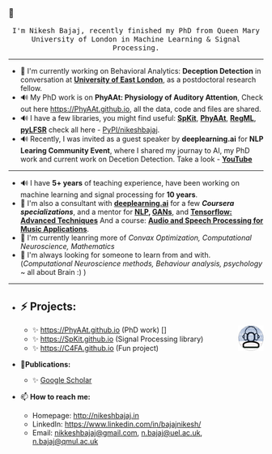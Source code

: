 ### 👋

<p align="center">
  <samp>I'm Nikesh Bajaj, recently finished my PhD from Queen Mary University of London in Machine Learning & Signal Processing.</samp>
</p>

__________

<!--
**Nikeshbajaj/nikeshbajaj** is a ✨ _special_ ✨ repository because its `README.md` (this file) appears on your GitHub profile.
-->

- 🔭 I'm currently working on Behavioral Analytics: **Deception Detection** in conversation at [**University of East London**](https://www.uel.ac.uk/staff/b/nikesh-bajaj), as a postdoctoral research fellow.
- 🔊 My PhD work is on **PhyAAt: Physiology of Auditory Attention**, Check out here https://PhyAAt.github.io, all the data, code and files are shared.
- 🔊 I have a few libraries, you might find useful: [**SpKit**](https://SpKit.github.io), [**PhyAAt**](https://PhyAAt.github.io), [**RegML**](https://pypi.org/project/regml/), [**pyLFSR**](https://pypi.org/project/pylfsr/) check all here - [PyPI/nikeshbajaj](https://pypi.org/user/nikeshbajaj/).
- 🔊 Recently, I was invited as a guest speaker by **deeplearning.ai** for **NLP Learing Community Event**, where I shared my journay to AI, my PhD work and current work on Decetion Detection. Take a look - [**YouTube**](https://www.youtube.com/watch?v=vMnBE9FF9vg)
-------
- 🔊 I have **5+ years** of teaching experience, have been working on machine learning and signal processing for **10 years**.
- 👯 I'm also a consultant with [**deeplearning.ai**](https://www.deeplearning.ai/) for a few ***Coursera specializations***, and a mentor for **[NLP](https://www.coursera.org/specializations/natural-language-processing), [GANs](https://www.coursera.org/specializations/generative-adversarial-networks-gans)**, and **[Tensorflow: Advanced Techniques](https://www.coursera.org/specializations/tensorflow-advanced-techniques)** And a course:  [**Audio and Speech Processing for Music Applications**](https://www.coursera.org/learn/audio-signal-processing).
- 🌱 I'm currently leanring more of *Convax Optimization, Computational Neuroscience, Mathematics* 
- 🤔 I'm always looking for someone to learn from and with. (*Computational Neuroscience methods, Behaviour analysis, psychology* ~ all about Brain :) )      
<!--
- 👯 I’m looking to collaborate on ..
- 💬 Ask me about ...https://github.com/PhyAAt/PhyAAt.github.io/blob/master/assets/logos/phyaat_logo%20-%20Copy.png
-->
-------
- ⚡ **Projects:**
  ---
  - ✨ https://PhyAAt.github.io (PhD work) [<img style="float: right;" src="https://github.com/PhyAAt/PhyAAt.github.io/blob/master/assets/logos/phyaat_logo%20-%20Copy.png" width="50"/>]
  - ✨ https://SpKit.github.io  (Signal Processing library)
  - ✨ https://C4FA.github.io (Fun project)
  
- 🌱**Publications:**
  - ✨ [Google Scholar](https://scholar.google.co.in/citations?user=UEOU4boAAAAJ&hl=en)
- 📫 **How to reach me:**
   - Homepage: http://nikeshbajaj.in
   - LinkedIn: https://www.linkedin.com/in/bajajnikesh/
   - Email: nikkeshbajaj@gmail.com, n.bajaj@uel.ac.uk, n.bajaj@qmul.ac.uk

